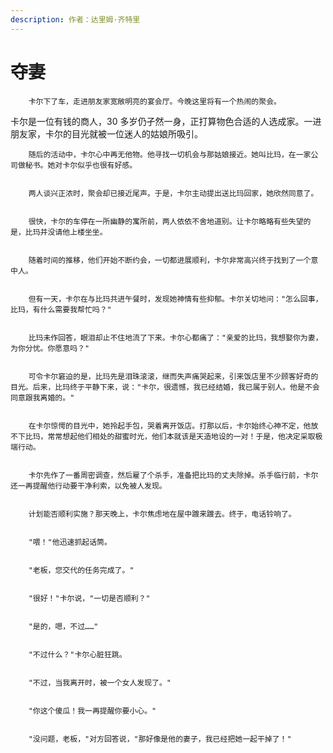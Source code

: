 ```yaml
---
description: 作者：达里姆·齐特里
---
```


# 夺妻

        卡尔下了车，走进朋友家宽敞明亮的宴会厅。今晚这里将有一个热闹的聚会。

卡尔是一位有钱的商人，30 多岁仍孑然一身，正打算物色合适的人选成家。一进朋友家，卡尔的目光就被一位迷人的姑娘所吸引。

        随后的活动中，卡尔心中再无他物。他寻找一切机会与那姑娘接近。她叫比玛，在一家公司做秘书。她对卡尔似乎也很有好感。

        两人谈兴正浓时，聚会却已接近尾声。于是，卡尔主动提出送比玛回家，她欣然同意了。

        很快，卡尔的车停在一所幽静的寓所前，两人依依不舍地道别。让卡尔略略有些失望的是，比玛并没请他上楼坐坐。

        随着时间的推移，他们开始不断约会，一切都进展顺利，卡尔非常高兴终于找到了一个意中人。

        但有一天，卡尔在与比玛共进午餐时，发现她神情有些抑郁。卡尔关切地问："怎么回事，比玛，有什么需要我帮忙吗？"

        比玛未作回答，眼泪却止不住地流了下来。卡尔心都痛了："亲爱的比玛，我想娶你为妻，为你分忧。你愿意吗？"

        可令卡尔窘迫的是，比玛先是泪珠滚滚，继而失声痛哭起来，引来饭店里不少顾客好奇的目光。后来，比玛终于平静下来，说："卡尔，很遗憾，我已经结婚，我已属于别人。他是不会同意跟我离婚的。"

        在卡尔惊愕的目光中，她拎起手包，哭着离开饭店。打那以后，卡尔始终心神不定，他放不下比玛，常常想起他们相处的甜蜜时光，他们本就该是天造地设的一对！于是，他决定采取极端行动。

        卡尔先作了一番周密调查，然后雇了个杀手，准备把比玛的丈夫除掉。杀手临行前，卡尔还一再提醒他行动要干净利索，以免被人发现。

        计划能否顺利实施？那天晚上，卡尔焦虑地在屋中踱来踱去。终于，电话铃响了。

        "喂！"他迅速抓起话筒。

        "老板，您交代的任务完成了。"

        "很好！"卡尔说，"一切是否顺利？"

        "是的，嗯，不过……"

        "不过什么？"卡尔心脏狂跳。

        "不过，当我离开时，被一个女人发现了。"

        "你这个傻瓜！我一再提醒你要小心。"

        "没问题，老板，"对方回答说，"那好像是他的妻子，我已经把她一起干掉了！"





